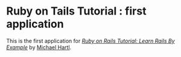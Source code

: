 # Ruby on Tails Tutorial : first application

This is the first application for
[*Ruby on Rails Tutorial: Learn Rails By Example*](http://railstutorial.org/)
by [Michael Hartl](http://michaelhartl.com/).
